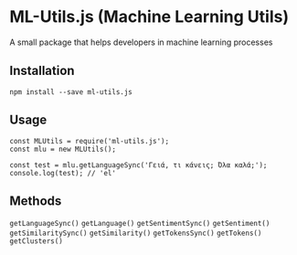 ML-Utils.js (Machine Learning Utils)
=========

A small package that helps developers in machine learning processes

## Installation

  `npm install --save ml-utils.js`

## Usage

    const MLUtils = require('ml-utils.js');
    const mlu = new MLUtils();
    
    const test = mlu.getLanguageSync('Γειά, τι κάνεις; Όλα καλά;');
    console.log(test); // 'el'
  
## Methods

  `getLanguageSync()`
  `getLanguage()`
  `getSentimentSync()`
  `getSentiment()`
  `getSimilaritySync()`
  `getSimilarity()`
  `getTokensSync()`
  `getTokens()`
  `getClusters()`
